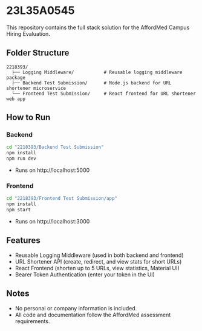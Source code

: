# 23L35A0545

This repository contains the full stack solution for the AffordMed Campus Hiring Evaluation.

## Folder Structure

```
2218393/
  ├── Logging Middleware/           # Reusable logging middleware package
  ├── Backend Test Submission/      # Node.js backend for URL shortener microservice
  └── Frontend Test Submission/     # React frontend for URL shortener web app
```

## How to Run

### Backend
```sh
cd "2218393/Backend Test Submission"
npm install
npm run dev
```
- Runs on http://localhost:5000

### Frontend
```sh
cd "2218393/Frontend Test Submission/app"
npm install
npm start
```
- Runs on http://localhost:3000

## Features
- Reusable Logging Middleware (used in both backend and frontend)
- URL Shortener API (create, redirect, and view stats for short URLs)
- React Frontend (shorten up to 5 URLs, view statistics, Material UI)
- Bearer Token Authentication (enter your token in the UI)

## Notes
- No personal or company information is included.
- All code and documentation follow the AffordMed assessment requirements. 

